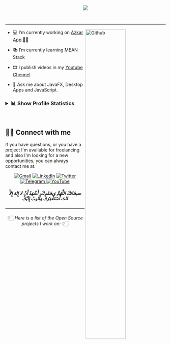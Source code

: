 <div align="center"><img src="https://readme-typing-svg.herokuapp.com?size=30&center=true&vCenter=true&width=500&lines=Hello+%F0%9F%91%8B+;I'm+Abd+El-Rahman+Bayoumi;Open+source+enthusiast;Feel+free+to+look+around+%F0%9F%91%80;Reach+out+if+you+need+help!+%F0%9F%92%AC"></div>

<br> 
 
<p align="center"> <a href="https://github.com/AbdelrahmanBayoumi/" align="center" ><img align="center"  alt="" src="https://visitor-badge.laobi.icu/badge?page_id=AbdelrahmanBayoumi.AbdelrahmanBayoumi"></a></p>


 
---
<!-- Statistics -->
<a href="https://www.abdelrahmanbayoumi.ml/"><img align="right" width="50%" alt="Github" src="https://github-readme-stats.vercel.app/api?username=AbdelrahmanBayoumi&theme=algolia&show_icons=true&count_private=true&bg_color=1e2b3c&border_color=B2E0FF&icon_color=95ccff&border_radius=20&include_all_commits=true" /></a>


- 💻 I’m currently working on [Azkar App 🤲🏻](https://azkar-site.web.app/)

- 📚 I’m currently learning MEAN Stack

- 🎞️ I publish videos in my [Youtube Chennel](https://www.youtube.com/@bayoumi-tech)

- 💬 Ask me about JavaFX, Desktop Apps and JavaScript.



<h3>
<details>
<summary>📊 Show Profile Statistics</summary>
 
 ## 💳 Github Profile Summary Card
 
 <div align=center>
  
![](https://github-profile-summary-cards.vercel.app/api/cards/profile-details?username=AbdelrahmanBayoumi&theme=github_dark)
  
 </div>
 
 ## ⏱ Streak Stats
 
 <div align=center>
  
 [![GitHub Streak](http://github-readme-streak-stats.herokuapp.com?user=AbdelrahmanBayoumi&theme=dracula&background=1E2B3C&border=B2E0FF&stroke=000439&ring=95CCFF&fire=95CCFF&currStreakNum=95CCFF&sideNums=95CCFF&currStreakLabel=95CCFF&sideLabels=95CCFF&dates=FFFFFF)](https://git.io/streak-stats)

 </div>
 
 ## ✨ Git Stars
 
 <div align=center>
 
 [![Git Stars](https://git-stars.com/share/embed/AbdelrahmanBayoumi.svg)](https://git-stars.com/user/AbdelrahmanBayoumi)
 
 </div>
 
 
 ## 📈 Activity Graph
 
 [![Ashutosh's github activity graph](https://github-readme-activity-graph.vercel.app/graph?username=AbdelrahmanBayoumi&theme=react-dark)](https://github.com/ashutosh00710/github-readme-activity-graph)

 ## 📊 Most Used Language
 
 <div align=center>
  
[![](https://github-readme-stats.vercel.app/api/top-langs/?username=AbdelrahmanBayoumi)]()  
  
 </div>
 
 ## 🏆 Profile Trophies 

<div align=center>
 
[![trophy](https://github-profile-trophy.vercel.app/?username=AbdelrahmanBayoumi&theme=onedark)](https://github.com/ryo-ma/github-profile-trophy)
  
</div>
 
</details>
</h3>
<br> 

## 🙋‍♂️ Connect with me
If you have questions, or you have a project I'm available for freelancing and also I'm looking for a new opportunities,
you can always contact me at: <br>

<!-- Social Links -->
<div align="center">
<a href="mailto:abdelrahmanbayoumi1@gmail.com"><img alt="Gmail" src="https://img.shields.io/badge/Gmail-D14836?style=for-the-badge&logo=gmail&logoColor=white" /></a>
<a href="https://www.linkedin.com/in/abdelrahman-bayoumi/"><img alt="LinkedIn" src="https://img.shields.io/badge/linkedin-%230077B5.svg?style=for-the-badge&logo=linkedin&logoColor=white"/></a>
<a href="https://twitter.com/Abdelrahman_B1"><img alt="Twitter" src="https://img.shields.io/badge/Abdelrahman_B1-%231DA1F2.svg?style=for-the-badge&logo=Twitter&logoColor=white"/>
</a>
<a href="https://t.me/AbdelrahmanBayoumi"><img alt="Telegram" src="https://img.shields.io/badge/Telegram-2CA5E0?style=for-the-badge&logo=telegram&logoColor=white" />
</a>
 <a href="https://www.youtube.com/channel/UCuj-PqkIKq8of9bDM5B2JpA"><img alt="YouTube" src="https://img.shields.io/badge/Youtube Chennel-%23FF0000.svg?style=for-the-badge&logo=YouTube&logoColor=white"/></a>
</div>


<h5 align="center">سبحَانَكَ اللَّهُمَّ وَبِحَمْدِكَ، أَشْهَدُ أَنْ لا إِلهَ إِلأَ انْتَ أَسْتَغْفِرُكَ وَأَتْوبُ إِلَيْكَ</h5>

---

<h6 align="center">👇🏻 Here is a list of the Open Source projects I work on: 👇🏻</h6>
